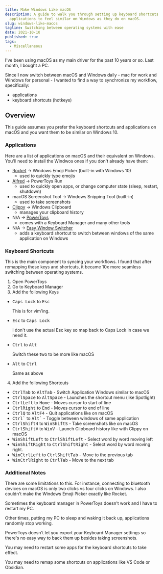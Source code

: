 ```yaml
---
title: Make Windows Like macOS
description: A guide to walk you through setting up keyboard shortcuts and
  applications to feel similar on Windows as they do on macOS.
slug: windows-like-macos
tagline: Switching between operating systems with ease
date: 2021-10-10
published: true
tags:
  - Miscellaneous
---
```


I've been using macOS as my main driver for the past 10 years or so. Last month, I bought a PC.

Since I now switch between macOS and Windows daily - mac for work and Windows for personal - I wanted to find a way to synchronize my workflow, specifically:

- applications
- keyboard shortcuts (hotkeys)

## Overview

This guide assumes you prefer the keyboard shortcuts and applications on macOS and you want them to be similar on Windows 10.

### Applications

Here are a list of applications on macOS and their equivalent on Windows. You'll need to install the Windwos ones if you don't already have them:

- [Rocket](http://www.get-emoji.com/rocket/) -> Windows Emoji Picker (built-in with Windows 10)
  - used to quickly type emojis
- [Alfred](https://www.alfredapp.com/) -> PowerToys Run
  - used to quickly open apps, or change computer state (sleep, restart, shutdown)
- macOS Screenshot Tool -> Windows Snipping Tool (built-in)
  - used to take screenshots
- [Clippy](https://github.com/Clipy/Clipy) -> Windows Clipboard
  - manages your clipboard history
- N/A -> [PowerToys](https://github.com/microsoft/PowerToys)
  - comes with a Keyboard Manager and many other tools
- N/A -> [Easy Window Switcher](https://neosmart.net/EasySwitch/)
  - adds a keyboard shortcut to switch between windows of the same application on Windows

### Keyboard Shortcuts

This is the main component to syncing your workflows. I found that after remapping these keys and shortcuts, it became 10x more seamless switching between operating systems.

1. Open PowerToys
2. Go to Keyboard Manager
3. Add the following Keys

<ul>
  <li> 
    <kbd>Caps Lock</kbd> to <kbd>Esc</kbd>
    <p>This is for vim'ing.</p>
  </li>
  <li> 
    <kbd>Esc</kbd> to <kbd>Caps Lock</kbd>
    <p>I don't use the actual Esc key so map back to Caps Lock in case we need it.</p>
  </li>
  <li> 
    <kbd>Ctrl</kbd> to <kbd>Alt</kbd>
    <p>Switch these two to be more like macOS</p>
  </li>
  <li> 
    <kbd>Alt</kbd> to <kbd>Ctrl</kbd>
    <p>Same as above</p>
  </li>
</ul>

4. Add the following Shortcuts

<ul>
  <li> 
    <kbd>Ctrl</kbd><kbd>Tab</kbd> to <kbd>Alt</kbd><kbd>Tab</kbd> - Switch Application Windows similar to macOS
  </li>
  <li> 
    <kbd>Ctrl</kbd><kbd>Space</kbd> to <kbd>Alt</kbd><kbd>Space</kbd> - Launches the shortcut menu (like Spotlight)
  </li>
  <li> 
    <kbd>Ctrl</kbd><kbd>Left</kbd> to <kbd>Home</kbd> - Moves cursor to start of line
  </li>
  <li> 
    <kbd>Ctrl</kbd><kbd>Right</kbd> to <kbd>End</kbd> - Moves cursor to end of line
  </li>
  <li> 
    <kbd>Ctrl</kbd><kbd>Q</kbd> to <kbd>Alt</kbd><kbd>F4</kbd> - Quit applications like on macOS
  </li>
  <li> 
    <kbd>Ctrl</kbd><kbd>`</kbd> to <kbd>Alt</kbd><kbd>`</kbd> - Toggle between windows of same application
  </li>
  <li> 
    <kbd>Ctrl</kbd><kbd>Shift</kbd><kbd>4</kbd> to <kbd>Win</kbd><kbd>Shift</kbd><kbd>S</kbd> - Take screenshots like on macOS
  </li>
  <li> 
    <kbd>Ctrl</kbd><kbd>Shift</kbd><kbd>V</kbd> to <kbd>Win</kbd><kbd>V</kbd> - Launch Clipboard history like with Clippy on macOS
  </li>
  <li> 
    <kbd>Win</kbd><kbd>Shift</kbd><kbd>Left</kbd> to <kbd>Ctrl</kbd><kbd>Shift</kbd><kbd>Left</kbd> - Select word by word moving left
  </li>
  <li> 
    <kbd>Win</kbd><kbd>Shift</kbd><kbd>Right</kbd> to <kbd>Ctrl</kbd><kbd>Shift</kbd><kbd>Right</kbd> - Select word by word moving right.
  </li>
  <li> 
    <kbd>Win</kbd><kbd>Ctrl</kbd><kbd>Left</kbd> to <kbd>Ctrl</kbd><kbd>Shift</kbd><kbd>Tab</kbd> - Move to the previous tab
  </li>
  <li> 
    <kbd>Win</kbd><kbd>Ctrl</kbd><kbd>Right</kbd> to <kbd>Ctrl</kbd><kbd>Tab</kbd> - Move to the next tab
  </li>
</ul>

### Additional Notes

There are some limitations to this. For instance, connecting to bluetooth devices on macOS is only two clicks vs four clicks on Windows. I also couldn't make the Windows Emoji Picker exactly like Rocket.

Sometimes the keyboard manager in PowerToys doesn't work and I have to restart my PC.

Other times, putting my PC to sleep and waking it back up, applications randomly stop working.

PowerToys doesn't let you export your Keyboard Manager settings so there's no easy way to back them up besides taking screenshots.

You may need to restart some apps for the keyboard shortcuts to take effect.

You may need to remap some shortcuts on applications like VS Code or Obsidian.
